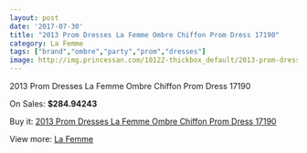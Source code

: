 ```yaml
---
layout: post
date: '2017-07-30'
title: "2013 Prom Dresses La Femme Ombre Chiffon Prom Dress 17190"
category: La Femme
tags: ["brand","ombre","party","prom","dresses"]
image: http://img.princessan.com/10122-thickbox_default/2013-prom-dresses-la-femme-ombre-chiffon-prom-dress-17190.jpg
---
```

2013 Prom Dresses La Femme Ombre Chiffon Prom Dress 17190

On Sales: **$284.94243**
<a href="https://www.princessan.com/en/la-femme/4387-2013-prom-dresses-la-femme-ombre-chiffon-prom-dress-17190.html"><amp-img layout="responsive" width="600" height="600" src="//img.princessan.com/10122-thickbox_default/2013-prom-dresses-la-femme-ombre-chiffon-prom-dress-17190.jpg" alt="2013 Prom Dresses La Femme Ombre Chiffon Prom Dress 17190 0" /></a>
<a href="https://www.princessan.com/en/la-femme/4387-2013-prom-dresses-la-femme-ombre-chiffon-prom-dress-17190.html"><amp-img layout="responsive" width="600" height="600" src="//img.princessan.com/10123-thickbox_default/2013-prom-dresses-la-femme-ombre-chiffon-prom-dress-17190.jpg" alt="2013 Prom Dresses La Femme Ombre Chiffon Prom Dress 17190 1" /></a>

Buy it: [2013 Prom Dresses La Femme Ombre Chiffon Prom Dress 17190](https://www.princessan.com/en/la-femme/4387-2013-prom-dresses-la-femme-ombre-chiffon-prom-dress-17190.html "2013 Prom Dresses La Femme Ombre Chiffon Prom Dress 17190")

View more: [La Femme](https://www.princessan.com/en/28-la-femme "La Femme")